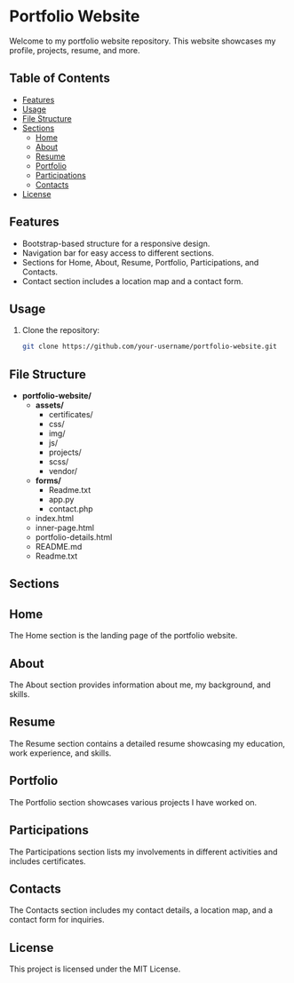 # Portfolio Website

Welcome to my portfolio website repository. This website showcases my profile, projects, resume, and more.

## Table of Contents
- [Features](#features)
- [Usage](#usage)
- [File Structure](#file-structure)
- [Sections](#sections)
  - [Home](#home)
  - [About](#about)
  - [Resume](#resume)
  - [Portfolio](#portfolio)
  - [Participations](#participations)
  - [Contacts](#contacts)
- [License](#license)

## Features
- Bootstrap-based structure for a responsive design.
- Navigation bar for easy access to different sections.
- Sections for Home, About, Resume, Portfolio, Participations, and Contacts.
- Contact section includes a location map and a contact form.

## Usage
1. Clone the repository:
   ```bash
   git clone https://github.com/your-username/portfolio-website.git

## File Structure

- **portfolio-website/**
  - **assets/**
    - certificates/
    - css/
    - img/
    - js/
    - projects/
    - scss/
    - vendor/
  - **forms/**
    - Readme.txt
    - app.py
    - contact.php
  - index.html
  - inner-page.html
  - portfolio-details.html
  - README.md
  - Readme.txt


## Sections
## Home
The Home section is the landing page of the portfolio website.

##  About
The About section provides information about me, my background, and skills.

## Resume
The Resume section contains a detailed resume showcasing my education, work experience, and skills.

## Portfolio
The Portfolio section showcases various projects I have worked on.

## Participations
The Participations section lists my involvements in different activities and includes certificates.

## Contacts
The Contacts section includes my contact details, a location map, and a contact form for inquiries.

## License
This project is licensed under the MIT License.
